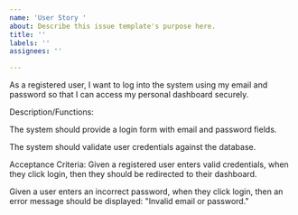 ```yaml
---
name: 'User Story '
about: Describe this issue template's purpose here.
title: ''
labels: ''
assignees: ''

---
```


As a registered user, I want to log into the system using my email and password so that I can access my personal dashboard securely.

Description/Functions:

The system should provide a login form with email and password fields.

The system should validate user credentials against the database.

Acceptance Criteria:
Given a registered user enters valid credentials, when they click login, then they should be redirected to their dashboard.

 Given a user enters an incorrect password, when they click login, then an error message should be displayed: "Invalid email or password."
